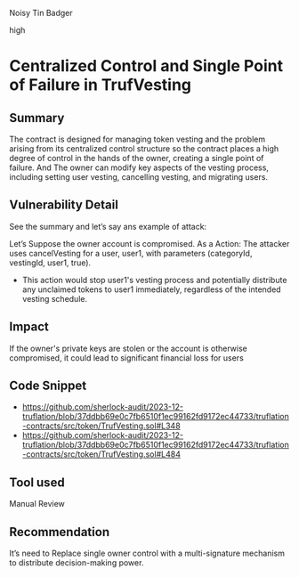 Noisy Tin Badger

high

# Centralized Control and Single Point of Failure in TrufVesting

## Summary
The contract is designed for managing token vesting and the problem  arising from its centralized control structure so the contract places a high degree of control in the hands of the owner, creating a single point of failure.
And  The owner can modify key aspects of the vesting process, including setting user vesting, cancelling vesting, and migrating users.
## Vulnerability Detail
See the summary and let’s say ans example of attack:

Let’s Suppose the owner account is compromised.
As a Action: The attacker uses cancelVesting for a user, user1, with parameters (categoryId, vestingId, user1, true).
- This action would stop user1's vesting process and potentially distribute any unclaimed tokens to user1 immediately, regardless of the intended vesting schedule.

## Impact
If the owner's private keys are stolen or the account is otherwise compromised, it could lead to significant financial loss for users
## Code Snippet
- https://github.com/sherlock-audit/2023-12-truflation/blob/37ddbb69e0c7fb6510f1ec99162fd9172ec44733/truflation-contracts/src/token/TrufVesting.sol#L348
- https://github.com/sherlock-audit/2023-12-truflation/blob/37ddbb69e0c7fb6510f1ec99162fd9172ec44733/truflation-contracts/src/token/TrufVesting.sol#L484
## Tool used
Manual Review
## Recommendation
It’s need to Replace single owner control with a multi-signature mechanism to distribute decision-making power.